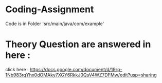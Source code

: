 # Coding-Assignment
Code is in Folder 'src/main/java/com/example'

# Theory Question are answered in here : 
click here : https://docs.google.com/document/d/19rp-1Nb983rqYhx0dOMAky7XGY6RkkJ0QsV4WZ7DFMw/edit?usp=sharing
